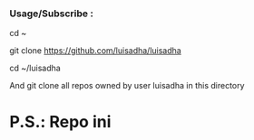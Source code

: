 <!--
**luisadha/luisadha** is a ✨ _special_ ✨ repository because its `README.md` (this file) appears on your GitHub profile.

Here are some ideas to get you started:

- 🔭 I’m currently working on ...
- 🌱 I’m currently learning ...
- 👯 I’m looking to collaborate on ...
- 🤔 I’m looking for help with ...
- 💬 Ask me about ...
- 📫 How to reach me: ...
- 😄 Pronouns: ...
- ⚡ Fun fact: ...
-->

### Usage/Subscribe :

cd ~

git clone https://github.com/luisadha/luisadha

cd ~/luisadha

And git clone all repos owned by user luisadha in this directory

# P.S.: Repo ini 
